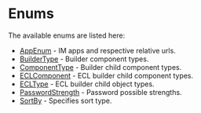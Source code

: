 # Enums

The available enums are listed here:

- [AppEnum](/enums/app-enum) - IM apps and respective relative urls.
- [BuilderType](/enums/builder-type) - Builder component types.
- [ComponentType](/enums/component-type) - Builder child component types.
- [ECLComponent](/enums/ecl-component) - ECL builder child component types.
- [ECLType](/enums/ecl-type) - ECL builder child object types.
- [PasswordStrength](/enums/password-strength) - Password possible strengths.
- [SortBy](/enums/sort-by) - Specifies sort type.

